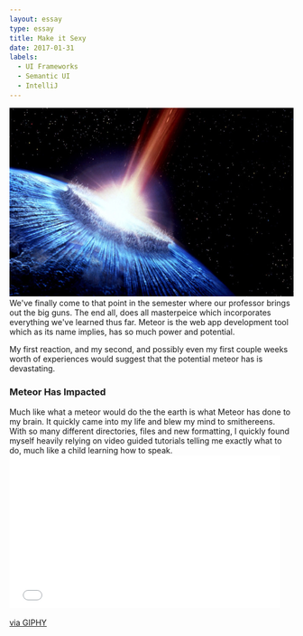 ```yaml
---
layout: essay
type: essay
title: Make it Sexy
date: 2017-01-31
labels: 
  - UI Frameworks
  - Semantic UI
  - IntelliJ
---
```


<link href="https://fonts.googleapis.com/css?family=Dancing+Script" rel="stylesheet">

<style>

</style>

<body>
<div class="ui medium images">
	<img class="ui image" src="..//images/meteor.jpg">
</div>

<div>
We've finally come to that point in the semester where our professor brings out the big guns. The end all, does all masterpeice which incorporates everything we've learned thus far. Meteor is the web app development tool which as its name implies, has so much power and potential.

My first reaction, and my second, and possibly even my first couple weeks worth of experiences would suggest that the potential meteor has is devastating.

<h3>Meteor Has Impacted</h3>
Much like what a meteor would do the the earth is what  Meteor has done to my brain. It quickly came into my life and blew my mind to smithereens. With so many different directories, files and new formatting, I quickly found myself heavily relying on video guided tutorials telling me exactly what to do, much like a child learning how to speak.
</div>
<iframe src="//giphy.com/embed/l0NwHXQy3kUSfFF60" width="480" height="270.72" frameBorder="0" class="giphy-embed" allowFullScreen></iframe><p><a href="http://giphy.com/gifs/justin-brain-mind-blown-l0NwHXQy3kUSfFF60">via GIPHY</a></p>
<div>

</div>

<div>

</div>

<div>

<div>

</div>
</div>

</body>
